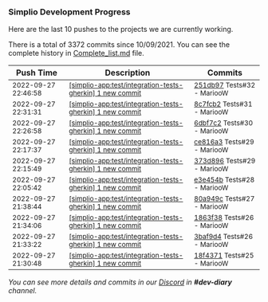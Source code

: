 
### Simplio Development Progress

Here are the last 10 pushes to the projects we are currently working.

There is a total of 3372 commits since 10/09/2021. You can see the complete history in
 [Complete_list.md](Complete_list.md) file.

| Push Time | Description | Commits |
| --- | --- | --- |
| <sub>2022-09-27 22:46:58</sub> | <sub>[[simplio-app:test/integration\-tests\-gherkin] 1 new commit](https://github.com/SimplioOfficial/simplio-app/commit/251db9749b402672bbf6062aaf34638ad7e66bfc)</sub> | <sub>[251db97](https://github.com/SimplioOfficial/simplio-app/commit/251db9749b402672bbf6062aaf34638ad7e66bfc) Tests#32 - MariooW</sub> |
| <sub>2022-09-27 22:31:31</sub> | <sub>[[simplio-app:test/integration\-tests\-gherkin] 1 new commit](https://github.com/SimplioOfficial/simplio-app/commit/8c7fcb24e0d262b544d027e6f0a95073d43a339b)</sub> | <sub>[8c7fcb2](https://github.com/SimplioOfficial/simplio-app/commit/8c7fcb24e0d262b544d027e6f0a95073d43a339b) Tests#31 - MariooW</sub> |
| <sub>2022-09-27 22:26:58</sub> | <sub>[[simplio-app:test/integration\-tests\-gherkin] 1 new commit](https://github.com/SimplioOfficial/simplio-app/commit/6dbf7c29c28bb16722e86102b398b076ff323f83)</sub> | <sub>[6dbf7c2](https://github.com/SimplioOfficial/simplio-app/commit/6dbf7c29c28bb16722e86102b398b076ff323f83) Tests#30 - MariooW</sub> |
| <sub>2022-09-27 22:17:37</sub> | <sub>[[simplio-app:test/integration\-tests\-gherkin] 1 new commit](https://github.com/SimplioOfficial/simplio-app/commit/ce816a3855d475154fdbcb5b4008ba1e247db9db)</sub> | <sub>[ce816a3](https://github.com/SimplioOfficial/simplio-app/commit/ce816a3855d475154fdbcb5b4008ba1e247db9db) Tests#29 - MariooW</sub> |
| <sub>2022-09-27 22:15:49</sub> | <sub>[[simplio-app:test/integration\-tests\-gherkin] 1 new commit](https://github.com/SimplioOfficial/simplio-app/commit/373d8968f217f2565c783fb2f288f6c0af478790)</sub> | <sub>[373d896](https://github.com/SimplioOfficial/simplio-app/commit/373d8968f217f2565c783fb2f288f6c0af478790) Tests#29 - MariooW</sub> |
| <sub>2022-09-27 22:05:42</sub> | <sub>[[simplio-app:test/integration\-tests\-gherkin] 1 new commit](https://github.com/SimplioOfficial/simplio-app/commit/e3e454b42a5ed5ff651223b45076a3b478b7c106)</sub> | <sub>[e3e454b](https://github.com/SimplioOfficial/simplio-app/commit/e3e454b42a5ed5ff651223b45076a3b478b7c106) Tests#28 - MariooW</sub> |
| <sub>2022-09-27 21:38:44</sub> | <sub>[[simplio-app:test/integration\-tests\-gherkin] 1 new commit](https://github.com/SimplioOfficial/simplio-app/commit/80a949c1e21a219de7bf8f1ba2c5ad1cfd22f0cc)</sub> | <sub>[80a949c](https://github.com/SimplioOfficial/simplio-app/commit/80a949c1e21a219de7bf8f1ba2c5ad1cfd22f0cc) Tests#27 - MariooW</sub> |
| <sub>2022-09-27 21:34:06</sub> | <sub>[[simplio-app:test/integration\-tests\-gherkin] 1 new commit](https://github.com/SimplioOfficial/simplio-app/commit/1863f38eb84915879d8c95de2e1aee9945831fa2)</sub> | <sub>[1863f38](https://github.com/SimplioOfficial/simplio-app/commit/1863f38eb84915879d8c95de2e1aee9945831fa2) Tests#26 - MariooW</sub> |
| <sub>2022-09-27 21:33:22</sub> | <sub>[[simplio-app:test/integration\-tests\-gherkin] 1 new commit](https://github.com/SimplioOfficial/simplio-app/commit/3baf9d49e73746f4469058e650de45696c1ea60e)</sub> | <sub>[3baf9d4](https://github.com/SimplioOfficial/simplio-app/commit/3baf9d49e73746f4469058e650de45696c1ea60e) Tests#26 - MariooW</sub> |
| <sub>2022-09-27 21:30:48</sub> | <sub>[[simplio-app:test/integration\-tests\-gherkin] 1 new commit](https://github.com/SimplioOfficial/simplio-app/commit/18f437187966a8e2a998218552103724fdad1a83)</sub> | <sub>[18f4371](https://github.com/SimplioOfficial/simplio-app/commit/18f437187966a8e2a998218552103724fdad1a83) Tests#25 - MariooW</sub> |

_You can see more details and commits in our [Discord](https://discord.gg/aKhjuwZmdP) in **#dev-diary** channel._
